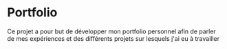 # Portfolio
Ce projet a pour but de développer mon portfolio personnel afin de parler de mes expériences et des différents projets sur lesquels j'ai eu à travailler
